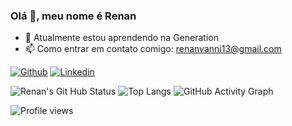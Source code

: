### Olá 👋, meu nome é Renan

- 🌱 Atualmente estou aprendendo na Generation 
- 📫 Como entrar em contato comigo: renanvanni13@gmail.com
<!--
**renanvanni/renanvanni** is a ✨ _special_ ✨ repository because its `README.md` (this file) appears on your GitHub profile.

Here are some ideas to get you started:

- 🔭 I’m currently working on ...
- 🌱 I’m currently learning ...
- 👯 I’m looking to collaborate on ...
- 🤔 I’m looking for help with ...
- 💬 Ask me about ...
- 📫 How to reach me: ...
- 😄 Pronouns: ...
- ⚡ Fun fact: ...
-->
[![Github](https://img.shields.io/badge/-Github-000?style=flat-square&logo=Github&logoColor=white&link=https://github.com/renanvanni)](https://github.com/renanvanni)
[![Linkedin](https://img.shields.io/badge/-LinkedIn-blue?style=flat-square&logo=Linkedin&logoColor=white&link=https://www.linkedin.com/in/renan-gonçalves-vanni-268b08168//)](https://www.linkedin.com/in/renan-gonçalves-vanni-268b08168//)

![Renan's Git Hub Status](https://github-readme-stats.vercel.app/api?username=renanvanni&show_icons=true&theme=highcontrast)
![Top Langs](https://github-readme-stats.vercel.app/api/top-langs/?username=renanvanni&theme=highcontrast)
![GitHub Activity Graph](https://activity-graph.herokuapp.com/graph?username=renanvanni)

![Profile views](https://gpvc.arturio.dev/renanvanni)
